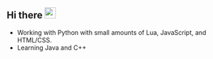 ## Hi there <img src="https://media.giphy.com/media/hvRJCLFzcasrR4ia7z/giphy.gif" width="25px">
- Working with Python with small amounts of Lua, JavaScript, and HTML/CSS.
- Learning Java and C++
